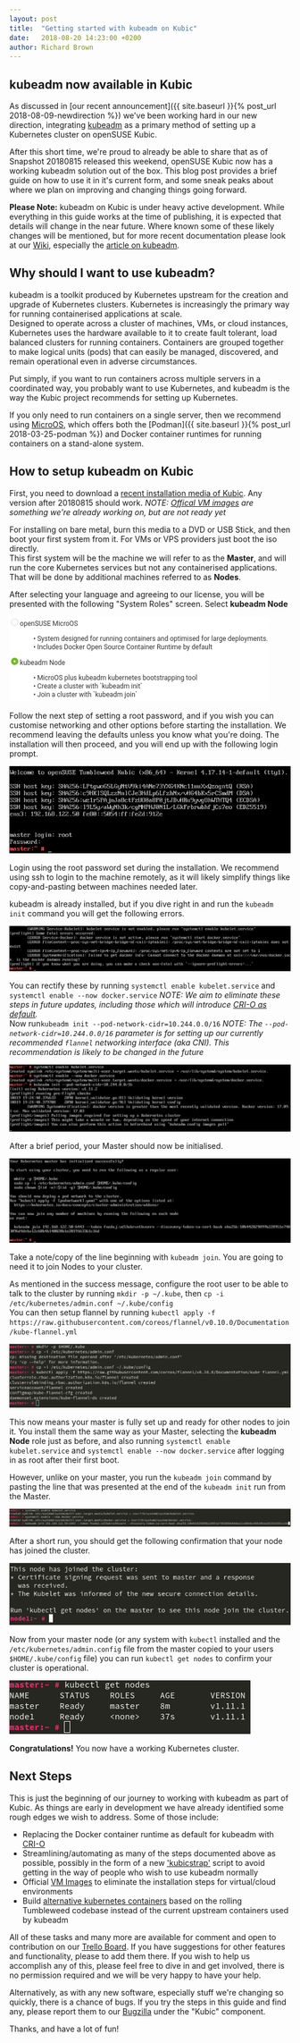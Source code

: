 ```yaml
---
layout: post
title:  "Getting started with kubeadm on Kubic"
date:   2018-08-20 14:23:00 +0200
author: Richard Brown
---
```

## kubeadm now available in Kubic

As discussed in [our recent announcement]({{ site.baseurl }}{% post_url 2018-08-09-newdirection %}) we've been working hard in our new direction, integrating [kubeadm](https://kubernetes.io/docs/setup/independent/install-kubeadm/) as a primary method of setting up a Kubernetes cluster on openSUSE Kubic.

After this short time, we're proud to already be able to share that as of Snapshot 20180815 released this weekend, openSUSE Kubic now has a working kubeadm solution out of the box. This blog post provides a brief guide on how to use it in it's current form, and some sneak peaks about where we plan on improving and changing things going forward.

**Please Note:**  kubeadm on Kubic is under heavy active development. While everything in this guide works at the time of publishing, it is expected that details will change in the near future. Where known some of these likely changes will be mentioned, but for more recent documentation please look at our [Wiki](https://en.opensuse.org/Portal:Kubic), especially the [article on kubeadm](https://en.opensuse.org/Kubic:kubeadm).

## Why should I want to use kubeadm?

kubeadm is a toolkit produced by Kubernetes upstream for the creation and upgrade of Kubernetes clusters. Kubernetes is increasingly the primary way for running containerised applications at scale.  
Designed to operate across a cluster of machines, VMs, or cloud instances, Kubernetes uses the hardware available to it to create fault tolerant, load balanced clusters for running containers. Containers are grouped together to make logical units (pods) that can easily be managed, discovered, and remain operational even in adverse circumstances.

Put simply, if you want to run containers across multiple servers in a coordinated way, you probably want to use Kubernetes, and kubeadm is the way the Kubic project recommends for setting up Kubernetes.

If you only need to run containers on a single server, then we recommend using [MicroOS](https://en.opensuse.org/Kubic:MicroOS), which offers both the [Podman]({{ site.baseurl }}{% post_url 2018-03-25-podman %}) and Docker container runtimes for running containers on a stand-alone system.

## How to setup kubeadm on Kubic

First, you need to download a [recent installation media of Kubic](https://download.opensuse.org/tumbleweed/iso/openSUSE-Tumbleweed-Kubic-DVD-x86_64-Current.iso). Any version after 20180815 should work. *NOTE: [Offical VM images](https://trello.com/c/JAN25aeM/12-official-kubic-vm-images) are something we're already working on, but are not ready yet*

For installing on bare metal, burn this media to a DVD or USB Stick, and then boot your first system from it. For VMs or VPS providers just boot the iso directly.  
This first system will be the machine we will refer to as the **Master**, and will run the core Kubernetes services but not any containerised applications. That will be done by additional machines referred to as **Nodes**.

After selecting your language and agreeing to our license, you will be presented with the following "System Roles" screen. Select **kubeadm Node**

![system-role](/assets/images/kubeadm-intro/system-role.png)

Follow the next step of setting a root password, and if you wish you can customise networking and other options before starting the installation. We recommend leaving the defaults unless you know what you're doing. The installation will then proceed, and you will end up with the following login prompt.

![master-login](/assets/images/kubeadm-intro/master-login.png)

Login using the root password set during the installation. We recommend using ssh to login to the machine remotely, as it will likely simplify things like copy-and-pasting between machines needed later.

kubeadm is already installed, but if you dive right in and run the `kubeadm init` command you will get the following errors.

![master-firstrun-errors](/assets/images/kubeadm-intro/master-firstrun-errors.png)

You can rectify these by running `systemctl enable kubelet.service` and `systemctl enable --now docker.service` *NOTE: We aim to eliminate these steps in future updates, including those which will introduce [CRI-O as default](https://trello.com/c/EB1v0dVq/19-make-cri-o-default-for-k8s).*  
Now run`kubeadm init --pod-network-cidr=10.244.0.0/16` *NOTE: The `--pod-network-cidr=10.244.0.0/16` parameter is for setting up our currently recommended `flannel` networking interface (aka CNI). This recommendation is likely to be changed in the future* 

![master-secondrun](/assets/images/kubeadm-intro/master-secondrun.png)

After a brief period, your Master should now be initialised.

![master-initcomplete](/assets/images/kubeadm-intro/master-initcomplete.png)

Take a note/copy of the line beginning with `kubeadm join`. You are going to need it to join Nodes to your cluster.

As mentioned in the success message, configure the root user to be able to talk to the cluster by running `mkdir -p ~/.kube`, then `cp -i /etc/kubernetes/admin.conf ~/.kube/config`  
You can then setup flannel by running `kubectl apply -f https://raw.githubusercontent.com/coreos/flannel/v0.10.0/Documentation/kube-flannel.yml`

![master-cni](/assets/images/kubeadm-intro/master-cni.png)

This now means your master is fully set up and ready for other nodes to join it. You install them the same way as your Master, selecting the **kubeadm Node** role just as before, and also running `systemctl enable kubelet.service` and `systemctl enable --now docker.service` after logging in as root after their first boot.

However, unlike on your master, you run the `kubeadm join` command by pasting the line that was presented at the end of the `kubeadm init` run from the Master.

![node-join](/assets/images/kubeadm-intro/node-join.png)

After a short run, you should get the following confirmation that your node has joined the cluster.

![node-joined](/assets/images/kubeadm-intro/node-joined.png)

Now from your master node (or any system with `kubectl` installed and the `/etc/kubernetes/admin.config` file from the master copied to your users `$HOME/.kube/config` file) you can run `kubectl get nodes` to confirm your cluster is operational.

![master-nodes](/assets/images/kubeadm-intro/master-nodes.png)

**Congratulations!** You now have a working Kubernetes cluster.

## Next Steps

This is just the beginning of our journey to working with kubeadm as part of Kubic. As things are early in development we have already identified some rough edges we wish to address. Some of those include:

* Replacing the Docker container runtime as default for kubeadm with [CRI-O](https://trello.com/c/EB1v0dVq/19-make-cri-o-default-for-k8s)
* Streamlining/automating as many of the steps documented above as possible, possibly in the form of a new ['kubicstrap'](https://trello.com/c/IFd9r4Cy/22-streamline-bootstrap-aka-kubicstrap) script to avoid getting in the way of people who wish to use kubeadm normally
* Official [VM Images](https://trello.com/c/JAN25aeM/12-official-kubic-vm-images) to eliminate the installation steps for virtual/cloud environments
* Build [alternative kubernetes containers](https://trello.com/c/IAdfDUQC/7-replace-kubeadm-containers-with-opensuse-based-ones) based on the rolling Tumbleweed codebase instead of the current upstream containers used by kubeadm

All of these tasks and many more are available for comment and open to contribution on our [Trello Board](https://trello.com/b/wjHyQDK6/kubic-project). If you have suggestions for other features and functionality, please to add them there. If you wish to help us accomplish any of this, please feel free to dive in and get involved, there is no permission required and we will be very happy to have your help.

Alternatively, as with any new software, especially stuff we're changing so quickly, there is a chance of bugs. If you try the steps in this guide and find any, please report them to our [Bugzilla](http://bugzilla.opensuse.org/enter_bug.cgi?product=openSUSE+Tumbleweed&format=guided) under the "Kubic" component.

Thanks, and have a lot of fun!